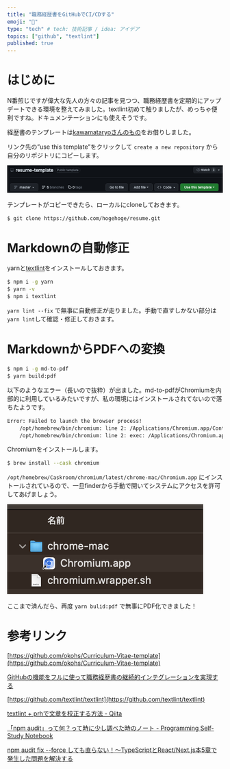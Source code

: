 ```yaml
---
title: "職務経歴書をGitHubでCI/CDする"
emoji: "🦔"
type: "tech" # tech: 技術記事 / idea: アイデア
topics: ["github", "textlint"]
published: true
---
```

# はじめに

N番煎じですが偉大な先人の方々の記事を見つつ、職務経歴書を定期的にアップデートできる環境を整えてみました。textlint初めて触りましたが、めっちゃ便利ですね。ドキュメンテーションにも使えそうです。

経歴書のテンプレートは[kawamataryoさんのもの](https://github.com/kawamataryo/resume-template)をお借りしました。

リンク先の”use this template”をクリックして `create a new repository` から自分のリポジトリにコピーします。

![写真1](/images/ca992716eb0c14/1.png)

テンプレートがコピーできたら、ローカルにcloneしておきます。

```bash
$ git clone https://github.com/hogehoge/resume.git
```

# Markdownの自動修正

yarnと[textlint](https://github.com/textlint/textlint)をインストールしておきます。

```bash
$ npm i -g yarn
$ yarn -v
$ npm i textlint
```

`yarn lint --fix` で無事に自動修正が走りました。手動で直すしかない部分は `yarn lint`して確認・修正しておきます。

# MarkdownからPDFへの変換

```bash
$ npm i -g md-to-pdf
$ yarn build:pdf
```

以下のようなエラー（長いので抜粋）が出ました。md-to-pdfがChromiumを内部的に利用しているみたいですが、私の環境にはインストールされてないので落ちたようです。

```bash
Error: Failed to launch the browser process!
    /opt/homebrew/bin/chromium: line 2: /Applications/Chromium.app/Contents/MacOS/Chromium: No such file or directory
    /opt/homebrew/bin/chromium: line 2: exec: /Applications/Chromium.app/Contents/MacOS/Chromium: cannot execute: No such file or directory
```

Chromiumをインストールします。

```bash
$ brew install --cask chromium
```

`/opt/homebrew/Caskroom/chromium/latest/chrome-mac/Chromium.app` にインストールされているので、一旦finderから手動で開いてシステムにアクセスを許可してあげましょう。

![写真2](/images/ca992716eb0c14/2.png)

ここまで済んだら、再度 `yarn bulid:pdf` で無事にPDF化できました！

# 参考リンク

[https://github.com/okohs/Curriculum-Vitae-template](https://github.com/okohs/Curriculum-Vitae-template)

[GitHubの機能をフルに使って職務経歴書の継続的インテグレーションを実現する](https://zenn.dev/ryo_kawamata/articles/resume-on-github)

[https://github.com/textlint/textlint](https://github.com/textlint/textlint)

[textlint + prhで文章を校正する方法 - Qiita](https://qiita.com/munieru_jp/items/83c2c44fcadb177d2806)

[「npm audit」って何？って時に少し調べた時のノート - Programming Self-Study Notebook](https://overworker.hatenablog.jp/entry/2020/10/18/234904)

[npm audit fix --force しても直らない！〜TypeScriptとReact/Next.js本5章で発生した問題を解決する](https://zenn.dev/kugyu10/articles/d297123ba0eae3)